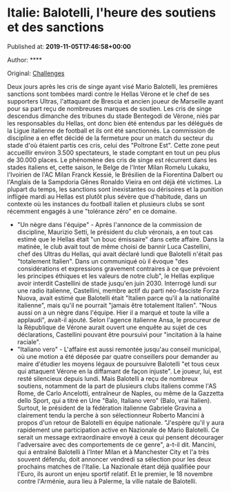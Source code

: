 
# Italie: Balotelli, l'heure des soutiens et des sanctions

Published at: **2019-11-05T17:46:58+00:00**

Author: ****

Original: [Challenges](https://www.challenges.fr/sport/italie-balotelli-l-heure-des-soutiens-et-des-sanctions_683288)

Deux jours après les cris de singe ayant visé Mario Balotelli, les premières sanctions sont tombées mardi contre le Hellas Vérone et le chef de ses supporters Ultras, l'attaquant de Brescia et ancien joueur de Marseille ayant pour sa part reçu de nombreuses marques de soutien.
Les cris de singe descendus dimanche des tribunes du stade Bentegodi de Vérone, niés par les responsables du Hellas, ont donc bien été entendus par les délégués de la Ligue italienne de football et ils ont été sanctionnés.
La commission de discipline a en effet décidé de la fermeture pour un match du secteur du stade d'où étaient partis ces cris, celui des "Poltrone Est". Cette zone peut accueillir environ 3.500 spectateurs, le stade comptant en tout un peu plus de 30.000 places.
Le phénomène des cris de singe est récurrent dans les stades italiens et, cette saison, le Belge de l'Inter Milan Romelu Lukaku, l'Ivoirien de l'AC Milan Franck Kessié, le Brésilien de la Fiorentina Dalbert ou l'Anglais de la Sampdoria Gênes Ronaldo Vieira en ont déjà été victimes.
La plupart du temps, les sanctions sont inexistantes ou dérisoires et la punition infligée mardi au Hellas est plutôt plus sévère que d'habitude, dans un contexte où les instances du football italien et plusieurs clubs se sont récemment engagés à une "tolérance zéro" en ce domaine.
- "Un nègre dans l'équipe" -
Après l'annonce de la commission de discipline, Maurizio Setti, le président du club véronais, a en tout cas estimé que le Hellas était "un bouc émissaire" dans cette affaire.
Dans la matinée, le club avait tout de même choisi de bannir Luca Castellini, chef des Ultras du Hellas, qui avait déclaré lundi que Balotelli n'était pas "totalement Italien".
Dans un communiqué où il évoque "des considérations et expressions gravement contraires à ce que prévoient les principes éthiques et les valeurs de notre club", le Hellas explique avoir interdit Castellini de stade jusqu'en juin 2030.
Interrogé lundi sur une radio italienne, Castellini, membre actif du parti néo-fasciste Forza Nuova, avait estimé que Balotelli était "Italien parce qu'il a la nationalité italienne", mais qu'il ne pourrait "jamais être totalement Italien".
"Nous aussi on a un nègre dans l'équipe. Hier il a marqué et toute la ville a applaudi", avait-il ajouté.
Selon l'agence italienne Ansa, le procureur de la République de Vérone aurait ouvert une enquête au sujet de ces déclarations, Castellini pouvant être poursuivi pour "incitation à la haine raciale".
- "Italiano vero" -
L'affaire est aussi remontée jusqu'au conseil municipal, où une motion a été déposée par quatre conseillers pour demander au maire d'étudier les moyens légaux de poursuivre Balotelli "et tous ceux qui attaquent Vérone en la diffamant de façon injuste".
Le joueur, lui, est resté silencieux depuis lundi. Mais Balotelli a reçu de nombreux soutiens, notamment de la part de plusieurs clubs italiens comme l'AS Rome, de Carlo Ancelotti, entraîneur de Naples, ou même de la Gazzetta dello Sport, qui a titré en Une "Balo, Italiano vero" (Balo, vrai Italien).
Surtout, le président de la fédération italienne Gabriele Gravina a clairement tendu la perche à son sélectionneur Roberto Mancini à propos d'un retour de Balotelli en équipe nationale.
"J'espère qu'il y aura rapidement une participation active en Nazionale de Mario Balotelli. Ce serait un message extraordinaire envoyé à ceux qui pensent décourager l'adversaire avec des comportements de ce genre", a-t-il dit.
Mancini, qui a entraîné Balotelli à l'Inter Milan et à Manchester City et l'a très souvent défendu, doit annoncer vendredi sa sélection pour les deux prochains matches de l'Italie.
La Nazionale étant déjà qualifiée pour l'Euro, ils auront un enjeu sportif relatif. Et le premier, le 18 novembre contre l'Arménie, aura lieu à Palerme, la ville natale de Balotelli.
